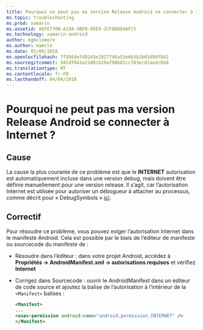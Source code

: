 ```yaml
---
title: Pourquoi ne peut pas ma version Release Android se connecter à Internet ?
ms.topic: troubleshooting
ms.prod: xamarin
ms.assetid: A6FE770B-A19A-4BF8-95E9-2CF880D4AFC5
ms.technology: xamarin-android
author: mgmclemore
ms.author: mamcle
ms.date: 03/09/2018
ms.openlocfilehash: 7f956defd0243e1927746a53e6b3b1b05d98f8d2
ms.sourcegitcommit: 945df041e2180cb20af08b83cc703ecd1aedc6b0
ms.translationtype: MT
ms.contentlocale: fr-FR
ms.lasthandoff: 04/04/2018
---
```

# <a name="why-cant-my-android-release-build-connect-to-the-internet"></a>Pourquoi ne peut pas ma version Release Android se connecter à Internet ?

## <a name="cause"></a>Cause

La cause la plus courante de ce problème est que le **INTERNET** autorisation est automatiquement incluse dans une version debug, mais doivent être définie manuellement pour une version release. Il s’agit, car l’autorisation Internet est utilisée pour autoriser un débogueur à attacher au processus, comme décrit pour « DebugSymbols » [ici](~/android/deploy-test/building-apps/build-process.md).


## <a name="fix"></a>Correctif

Pour résoudre ce problème, vous pouvez exiger l’autorisation Internet dans le manifeste Android. Cela est possible par le biais de l’éditeur de manifeste ou sourcecode du manifeste de :

-   Résoudre dans l’éditeur : dans votre projet Android, accédez à **Propriétés -> AndroidManifest.xml -> autorisations requises** et vérifiez **Internet**

-   Corrigez dans Sourcecode : ouvrir le AndroidManifest dans un éditeur de code source et ajoutez la balise de l’autorisation à l’intérieur de la `<Manifest>` balises :

    ```xml
    <Manifest>
    ...
    <uses-permission android:name="android.permission.INTERNET" />
    </Manifest>
    ```
